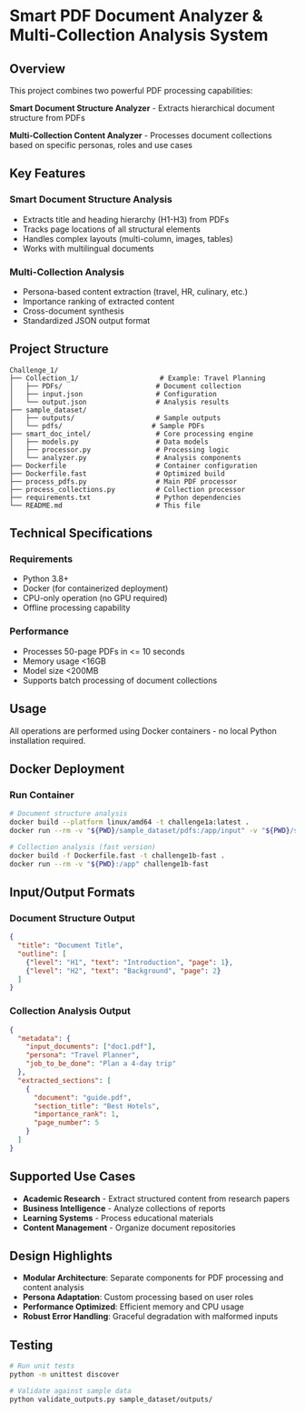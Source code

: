 # Smart PDF Document Analyzer & Multi-Collection Analysis System

## Overview
This project combines two powerful PDF processing capabilities:

**Smart Document Structure Analyzer** - Extracts hierarchical document structure from PDFs

**Multi-Collection Content Analyzer** - Processes document collections based on specific personas, roles and use cases

## Key Features

### Smart Document Structure Analysis
- Extracts title and heading hierarchy (H1-H3) from PDFs
- Tracks page locations of all structural elements
- Handles complex layouts (multi-column, images, tables)
- Works with multilingual documents

### Multi-Collection Analysis
- Persona-based content extraction (travel, HR, culinary, etc.)
- Importance ranking of extracted content
- Cross-document synthesis
- Standardized JSON output format

## Project Structure
```
Challenge_1/
├── Collection_1/                    # Example: Travel Planning
│   ├── PDFs/                       # Document collection
│   ├── input.json                  # Configuration
│   └── output.json                 # Analysis results
├── sample_dataset/
│   ├── outputs/                    # Sample outputs
│   └── pdfs/                      # Sample PDFs
├── smart_doc_intel/                # Core processing engine
│   ├── models.py                   # Data models
│   ├── processor.py                # Processing logic
│   └── analyzer.py                 # Analysis components
├── Dockerfile                      # Container configuration
├── Dockerfile.fast                 # Optimized build
├── process_pdfs.py                 # Main PDF processor
├── process_collections.py          # Collection processor
├── requirements.txt                # Python dependencies
└── README.md                       # This file
```

## Technical Specifications

### Requirements
- Python 3.8+
- Docker (for containerized deployment)
- CPU-only operation (no GPU required)
- Offline processing capability

### Performance
- Processes 50-page PDFs in <= 10 seconds
- Memory usage <16GB
- Model size <200MB
- Supports batch processing of document collections

## Usage

All operations are performed using Docker containers - no local Python installation required.

## Docker Deployment

### Run Container
```bash
# Document structure analysis
docker build --platform linux/amd64 -t challenge1a:latest .
docker run --rm -v "${PWD}/sample_dataset/pdfs:/app/input" -v "${PWD}/sample_dataset/outputs:/app/output" --network none challenge1a:latest

# Collection analysis (fast version)
docker build -f Dockerfile.fast -t challenge1b-fast .
docker run --rm -v "${PWD}:/app" challenge1b-fast
```

## Input/Output Formats

### Document Structure Output
```json
{
  "title": "Document Title",
  "outline": [
    {"level": "H1", "text": "Introduction", "page": 1},
    {"level": "H2", "text": "Background", "page": 2}
  ]
}
```

### Collection Analysis Output
```json
{
  "metadata": {
    "input_documents": ["doc1.pdf"],
    "persona": "Travel Planner",
    "job_to_be_done": "Plan a 4-day trip"
  },
  "extracted_sections": [
    {
      "document": "guide.pdf",
      "section_title": "Best Hotels",
      "importance_rank": 1,
      "page_number": 5
    }
  ]
}
```

## Supported Use Cases
- **Academic Research** - Extract structured content from research papers
- **Business Intelligence** - Analyze collections of reports
- **Learning Systems** - Process educational materials
- **Content Management** - Organize document repositories

## Design Highlights
- **Modular Architecture**: Separate components for PDF processing and content analysis
- **Persona Adaptation**: Custom processing based on user roles
- **Performance Optimized**: Efficient memory and CPU usage
- **Robust Error Handling**: Graceful degradation with malformed inputs

## Testing
```bash
# Run unit tests
python -m unittest discover

# Validate against sample data
python validate_outputs.py sample_dataset/outputs/
```

